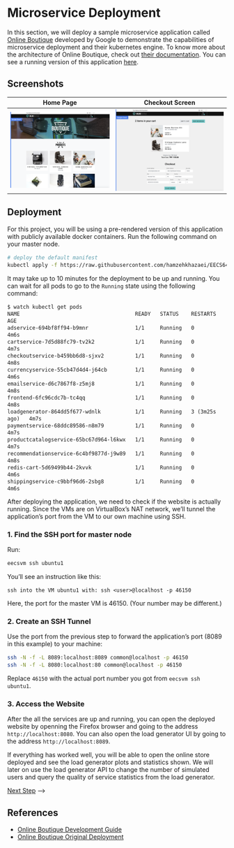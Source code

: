 # Microservice Deployment

In this section, we will deploy a sample microservice application called 
[Online Boutique](https://github.com/GoogleCloudPlatform/microservices-demo/)
developed by Google to demonstrate the capabilities of microservice deployment
and their kubernetes engine. To know more about the architecture of Online Boutique,
check out [their documentation](https://github.com/GoogleCloudPlatform/microservices-demo#architecture). You can see a running version of this application [here](https://onlineboutique.dev/).

## Screenshots

| Home Page                                                                                                         | Checkout Screen                                                                                                    |
| ----------------------------------------------------------------------------------------------------------------- | ------------------------------------------------------------------------------------------------------------------ |
| [![Screenshot of store homepage](./img/online-boutique-frontend-1.png)](./img/online-boutique-frontend-1.png) | [![Screenshot of checkout screen](./img/online-boutique-frontend-2.png)](./img/online-boutique-frontend-2.png) |

## Deployment

For this project, you will be using a pre-rendered version of this application with
publicly available docker containers. Run the following command on your master node. 

```sh
# deploy the default manifest
kubectl apply -f https://raw.githubusercontent.com/hamzehkhazaei/EECS6446_project/master/files/online-boutique.yaml
```

It may take up to 10 minutes for the deployment to be up and running. You can
wait for all pods to go to the `Running` state using the following command:

```console
$ watch kubectl get pods
NAME                                     READY   STATUS    RESTARTS        AGE
adservice-694bf8ff94-b9mnr               1/1     Running   0               4m6s
cartservice-7d5d88fc79-tv2k2             1/1     Running   0               4m7s
checkoutservice-b459bb6d8-sjxv2          1/1     Running   0               4m8s
currencyservice-55cb47d4d4-j64cb         1/1     Running   0               4m6s
emailservice-d6c7867f8-z5mj8             1/1     Running   0               4m8s
frontend-6fc96cdc7b-tc4qq                1/1     Running   0               4m8s
loadgenerator-864dd5f677-wdnlk           1/1     Running   3 (3m25s ago)   4m7s
paymentservice-68ddc89586-n8m79          1/1     Running   0               4m7s
productcatalogservice-65bc67d964-l6kwx   1/1     Running   0               4m7s
recommendationservice-6c4bf9877d-j9w89   1/1     Running   0               4m8s
redis-cart-5d69499b44-2kvvk              1/1     Running   0               4m6s
shippingservice-c9bbf96d6-2sbg8          1/1     Running   0               4m6s
```

After deploying the application, we need to check if the website is actually running. Since the VMs are on VirtualBox’s NAT network, we’ll tunnel the application’s port from the VM to our own machine using SSH.

### 1. Find the SSH port for master node
Run:
```sh
eecsvm ssh ubuntu1
```

You’ll see an instruction like this:
```console
ssh into the VM ubuntu1 with: ssh <user>@localhost -p 46150
```
Here, the port for the master VM is 46150. (Your number may be different.)

### 2. Create an SSH Tunnel
Use the port from the previous step to forward the application’s port (8089 in this example) to your machine:

```sh
ssh -N -f -L 8089:localhost:8089 common@localhost -p 46150
ssh -N -f -L 8080:localhost:80 common@localhost -p 46150
```

Replace `46150` with the actual port number you got from `eecsvm ssh ubuntu1`.

### 3. Access the Website
After the all the services are up and running, you can open the deployed website by openning the Firefox browser and going to the address `http://localhost:8080`. You can also open the load generator UI by going to the address `http://localhost:8089`.

If everything has worked well, you will be able to open the online store deployed and see the load generator plots and statistics shown. We will later on use the load generator API to change the number of simulated users and query the quality of service statistics from the load generator.

[Next Step](04-loadgenerator.md) -->

## References

- [Online Boutique Development Guide](https://github.com/GoogleCloudPlatform/microservices-demo/blob/master/docs/development-guide.md)
- [Online Boutique Original Deployment](https://raw.githubusercontent.com/GoogleCloudPlatform/microservices-demo/master/release/kubernetes-manifests.yaml)
